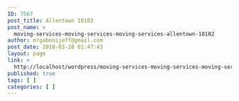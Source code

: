 ```yaml
---
ID: 7567
post_title: Allentown 18102
post_name: >
  moving-services-moving-services-moving-services-allentown-18102
author: mrgabonijeff@gmail.com
post_date: 2018-03-28 01:47:43
layout: page
link: >
  http://localhost/wordpress/moving-services-moving-services-moving-services-allentown-18102/
published: true
tags: [ ]
categories: [ ]
---
```

